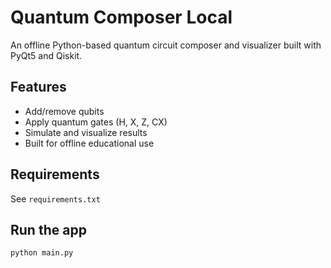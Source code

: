 # Quantum Composer Local

An offline Python-based quantum circuit composer and visualizer built with PyQt5 and Qiskit.

## Features

- Add/remove qubits
- Apply quantum gates (H, X, Z, CX)
- Simulate and visualize results
- Built for offline educational use

## Requirements

See `requirements.txt`

## Run the app

```bash
python main.py
